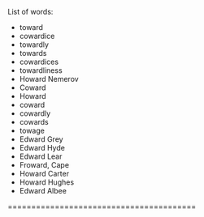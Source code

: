 List of words:
- toward
- cowardice
- towardly
- towards
- cowardices
- towardliness
- Howard Nemerov
- Coward
- Howard
- coward
- cowardly
- cowards
- towage
- Edward Grey
- Edward Hyde
- Edward Lear
- Froward, Cape
- Howard Carter
- Howard Hughes
- Edward Albee

========================================
